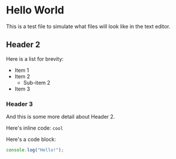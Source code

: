 # Hello World

This is a test file to simulate what files will look like in the text editor.

## Header 2

Here is a list for brevity:

- Item 1
- Item 2
  - Sub-item 2
- Item 3

### Header 3

And this is some more detail about Header 2.

Here's inline code: `cool`

Here's a code block:

```js
console.log("Hello!");
```
